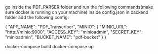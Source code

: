 go inside the PDF_PARSER folder and run the following commands(make sure docker is running on your machine)
inside config.json in backend folder add the following config:

{
    "APP_NAME": "PDF_Transcriber",
    "MINIO": {
        "MINIO_URL": "http://minio:9000",
        "ACCESS_KEY": "minioadmin",
        "SECRET_KEY": "minioadmin",
        "BUCKET_NAME": "pdf-bucket"
    }
}

docker-compose build
docker-compose up
